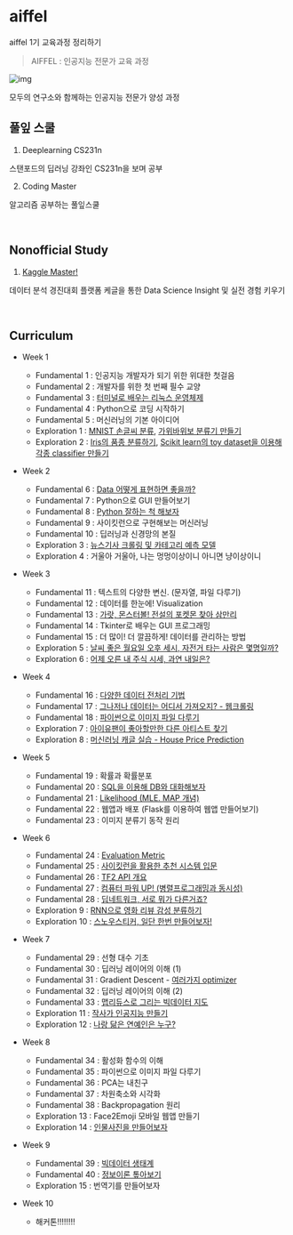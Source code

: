 # aiffel
aiffel 1기 교육과정 정리하기

> AIFFEL : 인공지능 전문가 교육 과정

![img](asset/aiffel.png)


모두의 연구소와 함께하는 인공지능 전문가 양성 과정




## 풀잎 스쿨

1. Deeplearning CS231n

스탠포드의 딥러닝 강좌인 CS231n을 보며 공부

2. Coding Master

알고리즘 공부하는 풀잎스쿨

<br/>


## Nonofficial Study

1. [Kaggle Master!](./kaggle_study/README.md)

데이터 분석 경진대회 플랫폼 케글을 통한 Data Science Insight 및 실전 경험 키우기



<br/>


## Curriculum 

- Week 1
    - Fundamental 1 : 인공지능 개발자가 되기 위한 위대한 첫걸음
    - Fundamental 2 : 개발자를 위한 첫 번째 필수 교양
    - Fundamental 3 : [터미널로 배우는 리눅스 운영체제](./Week1/Fundamental34.md)
    - Fundamental 4 : Python으로 코딩 시작하기
    - Fundamental 5 : 머신러닝의 기본 아이디어
    - Exploration 1 : [MNIST 손글씨 분류](./Week1/Mnist-practice.ipynb), [가위바위보 분류기 만들기](./Week1/Rock-Scissor-Paper.ipynb)
    - Exploration 2 : [Iris의 품종 분류하기](./Week1/Iris-classifier.ipynb), [Scikit learn의 toy dataset을 이용해 각종 classifier 만들기](./Week1/sklearn-toy-dataset-classifier.ipynb)

- Week 2
    - Fundamental 6 : [Data 어떻게 표현하면 좋을까?](./Week2/fundamental6.md)
    - Fundamental 7 : Python으로 GUI 만들어보기
    - Fundamental 8 : [Python 잘하는 척 해보자](./Week2/fundamental8.md)
    - Fundamental 9 : 사이킷런으로 구현해보는 머신러닝
    - Fundamental 10 : 딥러닝과 신경망의 본질
    - Exploration 3 : [뉴스기사 크롤링 및 카테고리 예측 모델](./Week2/Exploration3-NewsCrawling.ipynb)
    - Exploration 4 : 거울아 거울아, 나는 멍멍이상이니 아니면 냥이상이니

- Week 3
    - Fundamental 11 : 텍스트의 다양한 변신. (문자열, 파일 다루기)
    - Fundamental 12 : 데이터를 한눈에! Visualization
    - Fundamental 13 : [가랏, 몬스터볼! 전설의 포켓몬 찾아 삼만리](./Week3/Fundamental13-Pokemon.ipynb)
    - Fundamental 14 : Tkinter로 배우는 GUI 프로그래밍
    - Fundamental 15 : 더 많이! 더 깔끔하게! 데이터를 관리하는 방법
    - Exploration 5 : [날씨 좋은 월요일 오후 세시, 자전거 타는 사람은 몇명일까?](./Week3/Exploration5(4)-bike-regression.ipynb)
    - Exploration 6 : [어제 오른 내 주식 시세, 과연 내일은?](./Week3/Exploration6(1).ipynb)

- Week 4
    - Fundamental 16 : [다양한 데이터 전처리 기법](./Week4/Fundamental16.ipynb)
    - Fundamental 17 : [그나저나 데이터는 어디서 가져오지? - 웹크롤링](./Week4/Fundamental17.ipynb)
    - Fundamental 18 : [파이썬으로 이미지 파일 다루기](./Week4/Fundamental18.ipynb)
    - Exploration 7 : [아이유팬이 좋아할만한 다른 아티스트 찾기](./Week4/Exploration7\(1\).ipynb)
    - Exploration 8 : [머신러닝 캐글 실습 - House Price Prediction](./Week4/Exploration8\(1\).ipynb)

- Week 5
    - Fundamental 19 : 확률과 확률분포
    - Fundamental 20 : [SQL을 이용해 DB와 대화해보자](./Week5/Fundamental20.ipynb)
    - Fundamental 21 : [Likelihood (MLE. MAP 개념)](./Week5/Fundamental21.ipynb)
    - Fundamental 22 : 웹앱과 배포 (Flask를 이용하여 웹앱 만들어보기)
    - Fundamental 23 : 이미지 분류기 동작 원리

- Week 6
    - Fundamental 24 : [Evaluation Metric](./Week6/Fundamental24.ipynb)
    - Fundamental 25 : [사이킷런을 활용한 추천 시스템 입문](./Week6/Fundamental25.ipynb)
    - Fundamental 26 : [TF2 API 개요](./Week6/Fundamental26.ipynb)
    - Fundamental 27 : [컴퓨터 파워 UP! (병렬프로그래밍과 동시성)](./Week6/Fundamental27.ipynb)
    - Fundamental 28 : [딥네트워크, 서로 뭐가 다른거죠?](./Week6/Fundamental28.ipynb)
    - Exploration 9 : [RNN으로 영화 리뷰 감성 분류하기](./Week6/Exploration9\(1\).ipynb)
    - Exploration 10 : [스노우스티커, 일단 한번 만들어보자!](./Week6/Exploration10\(1\).ipynb)

- Week 7
    - Fundamental 29 : 선형 대수 기초
    - Fundamental 30 : 딥러닝 레이어의 이해 (1)
    - Fundamental 31 : Gradient Descent - [여러가지 optimizer](./Week7/Fundamental31.md)
    - Fundamental 32 : 딥러닝 레이어의 이해 (2)
    - Fundamental 33 : [맵리듀스로 그리는 빅데이터 지도](./Week7/Fundamental33.ipynb)
    - Exploration 11 : [작사가 인공지능 만들기](./Week7/Exploration11\(1\).ipynb)
    - Exploration 12 : [나랑 닮은 연예인은 누구?](./Week7/Exploration12\(2\).ipynb)

- Week 8
    - Fundamental 34 : 활성화 함수의 이해
    - Fundamental 35 : 파이썬으로 이미지 파일 다루기
    - Fundamental 36 : PCA는 내친구
    - Fundamental 37 : 차원축소와 시각화
    - Fundamental 38 : Backpropagation 원리
    - Exploration 13 : Face2Emoji 모바일 웹앱 만들기
    - Exploration 14 : [인물사진을 만들어보자](./Week8/Exploration14\(1\).ipynb)

- Week 9
    - Fundamental 39 : [빅데이터 생태계](./Week8/Fundamental39\(4\).ipynb)
    - Fundamental 40 : [정보이론 톺아보기](./Week9/Fundamental40.ipynb)
    - Exploration 15 : 번역기를 만들어보자

- Week 10
    - 해커톤!!!!!!!!